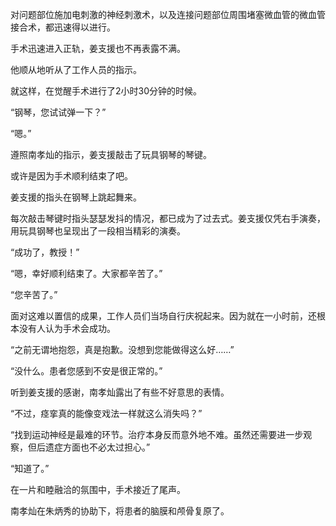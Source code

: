 对问题部位施加电刺激的神经刺激术，以及连接问题部位周围堵塞微血管的微血管接合术，都迅速得以进行。

手术迅速进入正轨，姜支援也不再表露不满。

他顺从地听从了工作人员的指示。

就这样，在觉醒手术进行了2小时30分钟的时候。

“钢琴，您试试弹一下？”

“嗯。”

遵照南孝灿的指示，姜支援敲击了玩具钢琴的琴键。

或许是因为手术顺利结束了吧。

姜支援的指头在钢琴上跳起舞来。

每次敲击琴键时指头瑟瑟发抖的情况，都已成为了过去式。姜支援仅凭右手演奏，用玩具钢琴也呈现出了一段相当精彩的演奏。

“成功了，教授！”

“嗯，幸好顺利结束了。大家都辛苦了。”

“您辛苦了。”

面对这难以置信的成果，工作人员们当场自行庆祝起来。因为就在一小时前，还根本没有人认为手术会成功。

“之前无谓地抱怨，真是抱歉。没想到您能做得这么好……”

“没什么。患者您感到不安是很正常的。”

听到姜支援的感谢，南孝灿露出了有些不好意思的表情。

“不过，痉挛真的能像变戏法一样就这么消失吗？”

“找到运动神经是最难的环节。治疗本身反而意外地不难。虽然还需要进一步观察，但后遗症方面也不必太过担心。”

“知道了。”

在一片和睦融洽的氛围中，手术接近了尾声。

南孝灿在朱炳秀的协助下，将患者的脑膜和颅骨复原了。